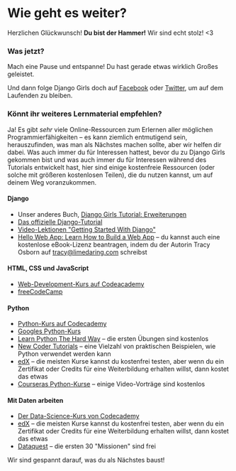 # Wie geht es weiter?

Herzlichen Glückwunsch! **Du bist der Hammer!** Wir sind echt stolz! <3

### Was jetzt?

Mach eine Pause und entspanne! Du hast gerade etwas wirklich Großes geleistet.

Und dann folge Django Girls doch auf [Facebook](http://facebook.com/djangogirls) oder [Twitter](https://twitter.com/djangogirls), um auf dem Laufenden zu bleiben.

### Könnt ihr weiteres Lernmaterial empfehlen?

Ja! Es gibt *sehr* viele Online-Ressourcen zum Erlernen aller möglichen Programmierfähigkeiten – es kann ziemlich entmutigend sein, herauszufinden, was man als Nächstes machen sollte, aber wir helfen dir dabei. Was auch immer du für Interessen hattest, bevor du zu Django Girls gekommen bist und was auch immer du für Interessen während des Tutorials entwickelt hast, hier sind einige kostenfreie Ressourcen (oder solche mit größeren kostenlosen Teilen), die du nutzen kannst, um auf deinem Weg voranzukommen.

#### Django

- Unser anderes Buch, [Django Girls Tutorial: Erweiterungen](https://tutorial-extensions.djangogirls.org/)
- [Das offizielle Django-Tutorial](https://docs.djangoproject.com/en/2.0/intro/tutorial01/)
- [Video-Lektionen "Getting Started With Django"](http://www.gettingstartedwithdjango.com/)
- [Hello Web App: Learn How to Build a Web App](https://hellowebbooks.com/learn-django/) – du kannst auch eine kostenlose eBook-Lizenz beantragen, indem du der Autorin Tracy Osborn auf <tracy@limedaring.com> schreibst

#### HTML, CSS und JavaScript

- [Web-Development-Kurs auf Codeacademy](https://www.codecademy.com/learn/paths/web-development)
- [freeCodeCamp](https://www.freecodecamp.org/)

#### Python

- [Python-Kurs auf Codecademy](https://www.codecademy.com/learn/learn-python)
- [Googles Python-Kurs](https://developers.google.com/edu/python/)
- [Learn Python The Hard Way](http://learnpythonthehardway.org/book/) – die ersten Übungen sind kostenlos
- [New Coder Tutorials](http://newcoder.io/tutorials/) – eine Vielzahl von praktischen Beispielen, wie Python verwendet werden kann
- [edX](https://www.edx.org/course?search_query=python) – die meisten Kurse kannst du kostenfrei testen, aber wenn du ein Zertifikat oder Credits für eine Weiterbildung erhalten willst, dann kostet das etwas
- [Courseras Python-Kurse](https://www.coursera.org/specializations/python) – einige Video-Vorträge sind kostenlos

#### Mit Daten arbeiten

- [Der Data-Science-Kurs von Codecademy](https://www.codecademy.com/learn/paths/data-science)
- [edX](https://www.edx.org/course/?search_query=python&subject=Data%20Analysis%20%26%20Statistics) – die meisten Kurse kannst du kostenfrei testen, aber wenn du ein Zertifikat oder Credits für eine Weiterbildung erhalten willst, dann kostet das etwas
- [Dataquest](https://www.dataquest.io/) – die ersten 30 "Missionen" sind frei

Wir sind gespannt darauf, was du als Nächstes baust!